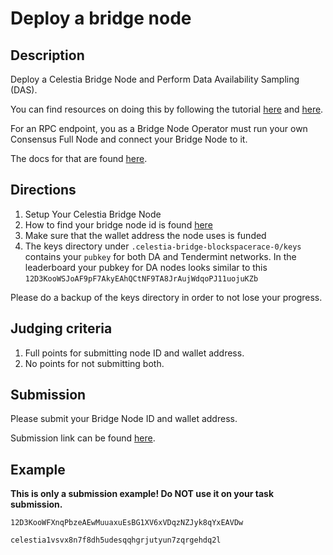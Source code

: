 # Deploy a bridge node

## Description

Deploy a Celestia Bridge Node and Perform Data Availability
Sampling (DAS).

You can find resources on doing this by following the
tutorial [here](https://docs.celestia.org/nodes/bridge-node)
and [here](https://docs.celestia.org/developers/node-tutorial#submit-a-pfd-transaction).

For an RPC endpoint, you as a Bridge Node Operator must run your own
Consensus Full Node and connect your Bridge Node to it.

The docs for that are found [here](https://docs.celestia.org/nodes/consensus-full-node).

## Directions

1. Setup Your Celestia Bridge Node
2. How to find your bridge node id is found [here](https://docs.celestia.org/developers/node-api/#post-p2pinfo)
3. Make sure that the wallet address the node uses is funded
4. The keys directory under `.celestia-bridge-blockspacerace-0/keys`
  contains your `pubkey` for both DA and Tendermint networks. In
  the leaderboard your pubkey for DA nodes looks similar to this
  `12D3KooWSJoAF9pF7AkyEAhQCtNF9TA8JrAujWdqoPJ11uojuKZb`

Please do a backup of the keys directory in order to not lose your progress.

## Judging criteria

1. Full points for submitting node ID and wallet address.
2. No points for not submitting both.

## Submission

Please submit your Bridge Node ID and wallet address.

Submission link can be found [here](https://celestia.knack.com/theblockspacerace#testnet-portal).

## Example

**This is only a submission example! Do NOT use it on your task submission.**

`12D3KooWFXnqPbzeAEwMuuaxuEsBG1XV6xVDqzNZJyk8qYxEAVDw`

`celestia1vsvx8n7f8dh5udesqqhgrjutyun7zqrgehdq2l`
